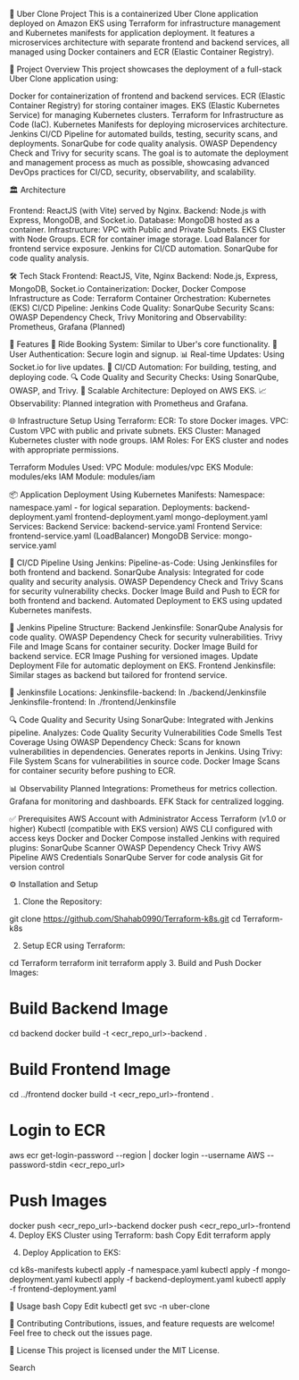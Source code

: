 🚖 Uber Clone Project
This is a containerized Uber Clone application deployed on Amazon EKS using Terraform for infrastructure management and Kubernetes manifests for application deployment. It features a microservices architecture with separate frontend and backend services, all managed using Docker containers and ECR (Elastic Container Registry).

🎯 Project Overview
This project showcases the deployment of a full-stack Uber Clone application using:

Docker for containerization of frontend and backend services.
ECR (Elastic Container Registry) for storing container images.
EKS (Elastic Kubernetes Service) for managing Kubernetes clusters.
Terraform for Infrastructure as Code (IaC).
Kubernetes Manifests for deploying microservices architecture.
Jenkins CI/CD Pipeline for automated builds, testing, security scans, and deployments.
SonarQube for code quality analysis.
OWASP Dependency Check and Trivy for security scans.
The goal is to automate the deployment and management process as much as possible, showcasing advanced DevOps practices for CI/CD, security, observability, and scalability.

🏛️ Architecture

Frontend: ReactJS (with Vite) served by Nginx.
Backend: Node.js with Express, MongoDB, and Socket.io.
Database: MongoDB hosted as a container.
Infrastructure:
VPC with Public and Private Subnets.
EKS Cluster with Node Groups.
ECR for container image storage.
Load Balancer for frontend service exposure.
Jenkins for CI/CD automation.
SonarQube for code quality analysis.


🛠️ Tech Stack
Frontend: ReactJS, Vite, Nginx
Backend: Node.js, Express, MongoDB, Socket.io
Containerization: Docker, Docker Compose
Infrastructure as Code: Terraform
Container Orchestration: Kubernetes (EKS)
CI/CD Pipeline: Jenkins
Code Quality: SonarQube
Security Scans: OWASP Dependency Check, Trivy
Monitoring and Observability: Prometheus, Grafana (Planned)

🚀 Features
🚗 Ride Booking System: Similar to Uber's core functionality.
🔑 User Authentication: Secure login and signup.
📊 Real-time Updates: Using Socket.io for live updates.
🔄 CI/CD Automation: For building, testing, and deploying code.
🔍 Code Quality and Security Checks: Using SonarQube, OWASP, and Trivy.
📡 Scalable Architecture: Deployed on AWS EKS.
📈 Observability: Planned integration with Prometheus and Grafana.


🌐 Infrastructure Setup
Using Terraform:
ECR: To store Docker images.
VPC: Custom VPC with public and private subnets.
EKS Cluster: Managed Kubernetes cluster with node groups.
IAM Roles: For EKS cluster and nodes with appropriate permissions.

Terraform Modules Used:
VPC Module: modules/vpc
EKS Module: modules/eks
IAM Module: modules/iam

📦 Application Deployment
Using Kubernetes Manifests:
Namespace: namespace.yaml - for logical separation.
Deployments:
backend-deployment.yaml
frontend-deployment.yaml
mongo-deployment.yaml
Services:
Backend Service: backend-service.yaml
Frontend Service: frontend-service.yaml (LoadBalancer)
MongoDB Service: mongo-service.yaml

🔄 CI/CD Pipeline
Using Jenkins:
Pipeline-as-Code: Using Jenkinsfiles for both frontend and backend.
SonarQube Analysis: Integrated for code quality and security analysis.
OWASP Dependency Check and Trivy Scans for security vulnerability checks.
Docker Image Build and Push to ECR for both frontend and backend.
Automated Deployment to EKS using updated Kubernetes manifests.

📁 Jenkins Pipeline Structure:
Backend Jenkinsfile:
SonarQube Analysis for code quality.
OWASP Dependency Check for security vulnerabilities.
Trivy File and Image Scans for container security.
Docker Image Build for backend service.
ECR Image Pushing for versioned images.
Update Deployment File for automatic deployment on EKS.
Frontend Jenkinsfile:
Similar stages as backend but tailored for frontend service.

📂 Jenkinsfile Locations:
Jenkinsfile-backend: In ./backend/Jenkinsfile
Jenkinsfile-frontend: In ./frontend/Jenkinsfile

🔍 Code Quality and Security
Using SonarQube:
Integrated with Jenkins pipeline.
Analyzes:
Code Quality
Security Vulnerabilities
Code Smells
Test Coverage
Using OWASP Dependency Check:
Scans for known vulnerabilities in dependencies.
Generates reports in Jenkins.
Using Trivy:
File System Scans for vulnerabilities in source code.
Docker Image Scans for container security before pushing to ECR.

📊 Observability
Planned Integrations:
Prometheus for metrics collection.
Grafana for monitoring and dashboards.
EFK Stack for centralized logging.

✅ Prerequisites
AWS Account with Administrator Access
Terraform (v1.0 or higher)
Kubectl (compatible with EKS version)
AWS CLI configured with access keys
Docker and Docker Compose installed
Jenkins with required plugins:
SonarQube Scanner
OWASP Dependency Check
Trivy
AWS Pipeline
AWS Credentials
SonarQube Server for code analysis
Git for version control

⚙️ Installation and Setup
1. Clone the Repository:

git clone https://github.com/Shahab0990/Terraform-k8s.git
cd Terraform-k8s

2. Setup ECR using Terraform:

cd Terraform
terraform init
terraform apply
3. Build and Push Docker Images:

# Build Backend Image
cd backend
docker build -t <ecr_repo_url>-backend .

# Build Frontend Image
cd ../frontend
docker build -t <ecr_repo_url>-frontend .

# Login to ECR
aws ecr get-login-password --region <region> | docker login --username AWS --password-stdin <ecr_repo_url>

# Push Images
docker push <ecr_repo_url>-backend
docker push <ecr_repo_url>-frontend
4. Deploy EKS Cluster using Terraform:
bash
Copy
Edit
terraform apply

4. Deploy Application to EKS:


cd k8s-manifests
kubectl apply -f namespace.yaml
kubectl apply -f mongo-deployment.yaml
kubectl apply -f backend-deployment.yaml
kubectl apply -f frontend-deployment.yaml

🚀 Usage
bash
Copy
Edit
kubectl get svc -n uber-clone

🤝 Contributing
Contributions, issues, and feature requests are welcome! Feel free to check out the issues page.

📄 License
This project is licensed under the MIT License.













Search



